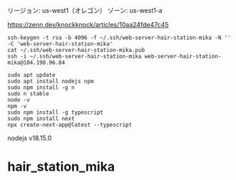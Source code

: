 リージョン: us-west1（オレゴン）
ゾーン: us-west1-a

https://zenn.dev/knockknock/articles/10aa24fde47c45

```
ssh-keygen -t rsa -b 4096 -f ~/.ssh/web-server-hair-station-mika -N '' -C 'web-server-hair-station-mika' 
cat ~/.ssh/web-server-hair-station-mika.pub
ssh -i ~/.ssh/web-server-hair-station-mika web-server-hair-station-mika@104.198.96.84
```

```
sudo apt update
sudo apt install nodejs npm
sudo npm install -g n
sudo n stable
node -v
npm -v
sudo npm install -g typescript
sudo npm install next
npx create-next-app@latest --typescript
```

nodejs v18.15.0
# hair_station_mika
